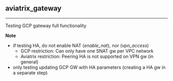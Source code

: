 ## aviatrix_gateway
---
Testing GCP gateway full functionality

**Note**
* if testing HA, do not enable NAT (*enable_nat*), nor (*vpn_access*)
  * GCP restriction: Can only have one SNAT gw per VPC network
  * Aviatrix restriction: Peering HA is not supported on VPN gw (in general)
* only testing updating GCP GW with HA parameters (creating a HA gw in a separate step)

